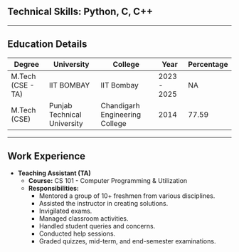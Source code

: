 ## Technical Skills: Python,  C, C++
---
## Education Details

| Degree             | University                | College                      | Year        | Percentage |
|--------------------|---------------------------|------------------------------|-------------|------------|
| M.Tech (CSE - TA)   | IIT BOMBAY                | IIT Bombay                   | 2023 - 2025 | NA         |
| M.Tech (CSE)       | Punjab Technical University| Chandigarh Engineering College| 2014        | 77.59      |

---
## Work Experience

- **Teaching Assistant (TA)**
  - **Course:** CS 101 - Computer Programming & Utilization
  - **Responsibilities:**
    - Mentored a group of 10+ freshmen from various disciplines.
    - Assisted the instructor in creating solutions.
    - Invigilated exams.
    - Managed classroom activities.
    - Handled student queries and concerns.
    - Conducted help sessions.
    - Graded quizzes, mid-term, and end-semester examinations.






